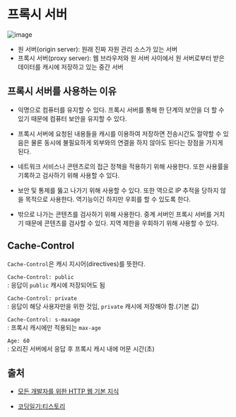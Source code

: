 # 프록시 서버

![image](https://user-images.githubusercontent.com/56298540/190892571-f0bb3cbf-37f4-48fd-900a-527c07e3888e.png)

- 원 서버(origin server): 원래 진짜 자원 관리 소스가 있는 서버<br>
- 프록시 서버(proxy server): 웹 브라우저와 원 서버 사이에서 원 서버로부터 받은 데이터를 캐시에 저장하고 있는 중간 서버

## 프록시 서버를 사용하는 이유

- 익명으로 컴퓨터를 유지할 수 있다. 프록시 서버를 통해 한 단계의 보안을 더 할 수 있기 때문에 컴퓨터 보안을 유지할 수 있다.

- 프록시 서버에 요청된 내용들을 캐시를 이용하여 저장하면 전송시간도 절약할 수 있음은 물론 동시에 불필요하게 외부와의 연결을 하지 않아도 된다는 장점을 가지게 된다.

- 네트워크 서비스나 콘텐츠로의 접근 정책을 적용하기 위해 사용한다. 또한 사용률을 기록하고 검사하기 위해 사용할 수 있다.

- 보안 및 통제를 뚫고 나가기 위해 사용할 수 있다. 또한 역으로 IP 추적을 당하지 않을 목적으로 사용한다. 역기능이긴 하지만 우회를 할 수 있도록 한다.

- 밖으로 나가는 콘텐츠를 검사하기 위해 사용한다. 중계 서버인 프록시 서버를 거치기 때문에 콘텐츠를 검사할 수 있다. 지역 제한을 우회하기 위해 사용할 수 있다.

## Cache-Control

`Cache-Control`은 캐시 지시어(directives)를 뜻한다.

`Cache-Control: public`<br>
: 응답이 `public` 캐시에 저장되어도 됨

`Cache-Control: private`<br>
: 응답이 해당 사용자만을 위한 것임, `private` 캐시에 저장해야 함.(기본 값)

`Cache-Control: s-maxage`<br>
: 프록시 캐시에만 적용되는 `max-age`

`Age: 60`<br>
: 오리진 서버에서 응답 후 프록시 캐시 내에 머문 시간(초)

## 출처

- [모든 개발자를 위한 HTTP 웹 기본 지식](https://www.inflearn.com/course/http-%EC%9B%B9-%EB%84%A4%ED%8A%B8%EC%9B%8C%ED%81%AC)

* [코딩일기:티스토리](https://daje0601.tistory.com/305)
